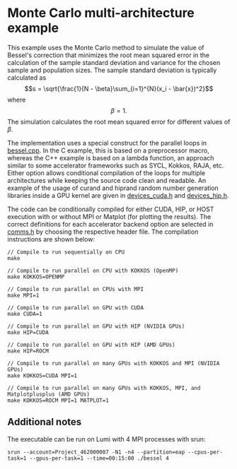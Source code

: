 # Monte Carlo multi-architecture example

This example uses the Monte Carlo method to simulate the value of Bessel's correction that minimizes the root mean squared error in the calculation of the sample standard deviation and variance for the chosen sample and population sizes. The sample standard deviation is typically calculated as $$s = \sqrt{\frac{1}{N - \beta}\sum_{i=1}^{N}(x_i - \bar{x})^2}$$ where $$\beta = 1.$$ The simulation calculates the root mean squared error for different values of $\beta$.

The implementation uses a special construct for the parallel loops in [bessel.cpp](src/bessel.cpp). In the C example, this is based on a preprocessor macro, whereas the C++ example is based on a lambda function, an approach similar to some accelerator frameworks such as SYCL, Kokkos, RAJA, etc. Either option allows conditional compilation of the loops for multiple architectures while keeping the source code clean and readable. An example of the usage of curand and hiprand random number generation libraries inside a GPU kernel are given in [devices_cuda.h](src/devices_cuda.h) and [devices_hip.h](src/devices_hip.h).

The code can be conditionally compiled for either CUDA, HIP, or HOST execution with or without MPI or Matplot (for plotting the results). The correct definitions for each accelerator backend option are selected in [comms.h](src/comms.h) by choosing the respective header file. The compilation instructions are shown below:

```
// Compile to run sequentially on CPU
make

// Compile to run parallel on CPU with KOKKOS (OpenMP)
make KOKKOS=OPENMP

// Compile to run parallel on CPUs with MPI
make MPI=1

// Compile to run parallel on GPU with CUDA
make CUDA=1

// Compile to run parallel on GPU with HIP (NVIDIA GPUs)
make HIP=CUDA

// Compile to run parallel on GPU with HIP (AMD GPUs)
make HIP=ROCM

// Compile to run parallel on many GPUs with KOKKOS and MPI (NVIDIA GPUs)
make KOKKOS=CUDA MPI=1

// Compile to run parallel on many GPUs with KOKKOS, MPI, and Matplotplusplus (AMD GPUs)
make KOKKOS=ROCM MPI=1 MATPLOT=1
```
## Additional notes

The executable can be run on Lumi with 4 MPI processes with srun: 
```
srun --account=Project_462000007 -N1 -n4 --partition=eap --cpus-per-task=1 --gpus-per-task=1 --time=00:15:00 ./bessel 4
```